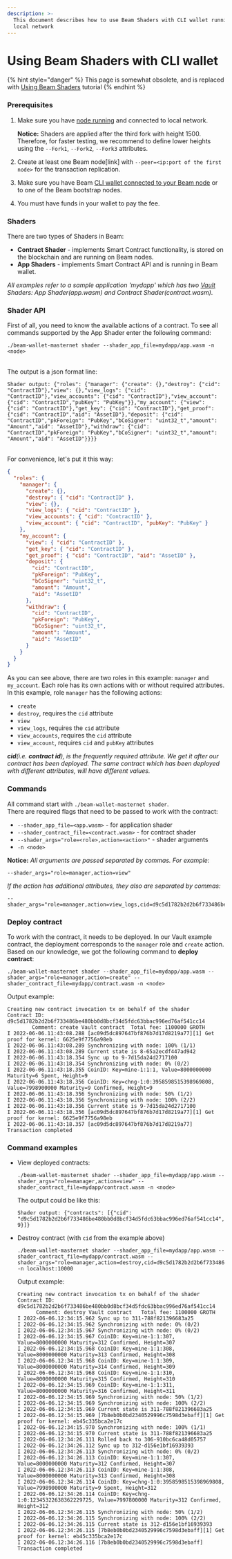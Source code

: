 ```yaml
---
description: >-
  This document describes how to use Beam Shaders with CLI wallet running on a
  local network
---
```


# Using Beam Shaders with CLI wallet

{% hint style="danger" %}
This page is somewhat obsolete, and is replaced with [Using Beam Shaders](using-beam-shaders.md) tutorial
{% endhint %}

### Prerequisites

1.  Make sure you have [node running](broken-reference) and connected to local network.

    **Notice:** Shaders are applied after the third fork with height 1500. Therefore, for faster testing, we recommend to define lower heights using the `--Fork1`, `--Fork2`, `--Fork3` attributes.
2. Create at least one Beam node\[link] with `--peer=<ip:port of the first node>` for the transaction replication.
3. Make sure you have Beam [CLI wallet connected to your Beam node](beam-wallets/command-line-wallet.md) or to one of the Beam bootstrap nodes.
4. You must have funds in your wallet to pay the fee.

### Shaders

There are two types of Shaders in Beam:

* **Contract Shader** - implements Smart Contract functionality, is stored on the blockchain and are running on Beam nodes.
* **App Shaders** - implements Smart Contract API and is running in Beam wallet.

_All examples refer to a sample application 'mydapp' which has two_ [_Vault_](https://github.com/BeamMW/beam/tree/master/bvm/Shaders/vault) _Shaders: App Shader(app.wasm) and Contract Shader(contract.wasm)._

### Shader API

First of all, you need to know the available actions of a contract. To see all commands supported by the App Shader enter the following command:

```
./beam-wallet-masternet shader --shader_app_file=mydapp/app.wasm -n <node>
```

\
The output is a json format line:

```
Shader output: {"roles": {"manager": {"create": {},"destroy": {"cid": "ContractID"},"view": {},"view_logs": {"cid": "ContractID"},"view_accounts": {"cid": "ContractID"},"view_account": {"cid": "ContractID","pubKey": "PubKey"}},"my_account": {"view": {"cid": "ContractID"},"get_key": {"cid": "ContractID"},"get_proof": {"cid": "ContractID","aid": "AssetID"},"deposit": {"cid": "ContractID","pkForeign": "PubKey","bCoSigner": "uint32_t","amount": "Amount","aid": "AssetID"},"withdraw": {"cid": "ContractID","pkForeign": "PubKey","bCoSigner": "uint32_t","amount": "Amount","aid": "AssetID"}}}}
```

\
For convenience, let's put it this way:

```json
{
  "roles": {
    "manager": {
      "create": {},
      "destroy": { "cid": "ContractID" },
      "view": {},
      "view_logs": { "cid": "ContractID" },
      "view_accounts": { "cid": "ContractID" },
      "view_account": { "cid": "ContractID", "pubKey": "PubKey" }
    },
    "my_account": {
      "view": { "cid": "ContractID" },
      "get_key": { "cid": "ContractID" },
      "get_proof": { "cid": "ContractID", "aid": "AssetID" },
      "deposit": {
        "cid": "ContractID",
        "pkForeign": "PubKey",
        "bCoSigner": "uint32_t",
        "amount": "Amount",
        "aid": "AssetID"
      },
      "withdraw": {
        "cid": "ContractID",
        "pkForeign": "PubKey",
        "bCoSigner": "uint32_t",
        "amount": "Amount",
        "aid": "AssetID"
      }
    }
  }
}
```

As you can see above, there are two roles in this example: `manager` and `my_account`. Each role has its own actions with or without required attributes. In this example, role `manager` has the following actions:

* `create`
* `destroy`, requires the `cid` attribute
* `view`
* `view_logs`, requires the `cid` attribute
* `view_accounts`, requires the `cid` attribute
* `view_account`, requires `cid` and `pubKey` attributes

_**cid**(i.e. **contract id**), is the frequently required attribute. We get it after our contract has been deployed. The same contract which has been deployed with different attributes, will have different values._

### Commands

All command start with `./beam-wallet-masternet shader`.\
There are required flags that need to be passed to work with the contract:

* `--shader_app_file=<app.wasm>` - for application shader
* `--shader_contract_file=<contract.wasm>` - for contract shader
* `--shader_args="role=<role>,action=<action>"` - shader arguments
* `-n <node>`

**Notice:** _All arguments are passed separated by commas. For example:_

```
--shader_args="role=manager,action=view"
```

_If the action has additional attributes, they also are separated by commas:_

```
--shader_args="role=manager,action=view_logs,cid=d9c5d1782b2d2b6f733486be480bb0d8bcf34d5fdc63bbac996ed76af541cc14"
```

### Deploy contract

To work with the contract, it needs to be deployed. In our Vault example contract, the deployment corresponds to the `manager` role and `create` action. Based on our knowledge, we got the following command to **deploy contract**:

```
./beam-wallet-masternet shader --shader_app_file=mydapp/app.wasm --shader_args="role=manager,action=create" --shader_contract_file=mydapp/contract.wasm -n <node>
```

Output example:

```
Creating new contract invocation tx on behalf of the shader
Contract ID: d9c5d1782b2d2b6f733486be480bb0d8bcf34d5fdc63bbac996ed76af541cc14
    	Comment: create Vault contract	Total fee: 1100000 GROTH
I 2022-06-06.11:43:08.288 [ac09d5dc897647bf876b7d17d8219a77][1] Get proof for kernel: 6625e9f7756a98eb
I 2022-06-06.11:43:08.289 Synchronizing with node: 100% (1/1)
I 2022-06-06.11:43:08.289 Current state is 8-65a2ecdf447ad942
I 2022-06-06.11:43:18.354 Sync up to 9-7d15da24d2717100
I 2022-06-06.11:43:18.354 Synchronizing with node: 0% (0/2)
I 2022-06-06.11:43:18.355 CoinID: Key=mine-1:1:1, Value=8000000000 Maturity=6 Spent, Height=9
I 2022-06-06.11:43:18.356 CoinID: Key=chng-1:0:3958598515398969808, Value=7998900000 Maturity=9 Confirmed, Height=9
I 2022-06-06.11:43:18.356 Synchronizing with node: 50% (1/2)
I 2022-06-06.11:43:18.356 Synchronizing with node: 100% (2/2)
I 2022-06-06.11:43:18.356 Current state is 9-7d15da24d2717100
I 2022-06-06.11:43:18.356 [ac09d5dc897647bf876b7d17d8219a77][1] Get proof for kernel: 6625e9f7756a98eb
I 2022-06-06.11:43:18.357 [ac09d5dc897647bf876b7d17d8219a77] Transaction completed
```

### Command examples

*   View deployed contracts:

    ```
    ./beam-wallet-masternet shader --shader_app_file=mydapp/app.wasm --shader_args="role=manager,action=view" --shader_contract_file=mydapp/contract.wasm -n <node>
    ```

    The output could be like this:

    ```
    Shader output: {"contracts": [{"cid": "d9c5d1782b2d2b6f733486be480bb0d8bcf34d5fdc63bbac996ed76af541cc14","Height": 9}]}
    ```
*   Destroy contract (with `cid` from the example above)

    ```
    ./beam-wallet-masternet shader --shader_app_file=mydapp/app.wasm --shader_contract_file=mydapp/contract.wasm --shader_args="role=manager,action=destroy,cid=d9c5d1782b2d2b6f733486be480bb0d8bcf34d5fdc63bbac996ed76af541cc14" -n localhost:10000
    ```

    Output example:

    ```
    Creating new contract invocation tx on behalf of the shader
    Contract ID: d9c5d1782b2d2b6f733486be480bb0d8bcf34d5fdc63bbac996ed76af541cc14
          Comment: destroy Vault contract	Total fee: 1100000 GROTH
    I 2022-06-06.12:34:15.962 Sync up to 311-788f821396683a25
    I 2022-06-06.12:34:15.962 Synchronizing with node: 0% (0/2)
    I 2022-06-06.12:34:15.967 Synchronizing with node: 0% (0/2)
    I 2022-06-06.12:34:15.967 CoinID: Key=mine-1:1:307, Value=8000000000 Maturity=312 Confirmed, Height=307
    I 2022-06-06.12:34:15.968 CoinID: Key=mine-1:1:308, Value=8000000000 Maturity=313 Confirmed, Height=308
    I 2022-06-06.12:34:15.968 CoinID: Key=mine-1:1:309, Value=8000000000 Maturity=314 Confirmed, Height=309
    I 2022-06-06.12:34:15.968 CoinID: Key=mine-1:1:310, Value=8000000000 Maturity=315 Confirmed, Height=310
    I 2022-06-06.12:34:15.969 CoinID: Key=mine-1:1:311, Value=8000000000 Maturity=316 Confirmed, Height=311
    I 2022-06-06.12:34:15.969 Synchronizing with node: 50% (1/2)
    I 2022-06-06.12:34:15.969 Synchronizing with node: 100% (2/2)
    I 2022-06-06.12:34:15.969 Current state is 311-788f821396683a25
    I 2022-06-06.12:34:15.969 [7b8eb0b0bd2340529996c7598d3ebaff][1] Get proof for kernel: eb45c335bca2e17c
    I 2022-06-06.12:34:15.970 Synchronizing with node: 100% (1/1)
    I 2022-06-06.12:34:15.970 Current state is 311-788f821396683a25
    I 2022-06-06.12:34:26.111 Rolled back to 306-910bc6ca48d05757
    I 2022-06-06.12:34:26.112 Sync up to 312-d156e1bf16939393
    I 2022-06-06.12:34:26.113 Synchronizing with node: 0% (0/2)
    I 2022-06-06.12:34:26.113 CoinID: Key=mine-1:1:307, Value=8000000000 Maturity=312 Confirmed, Height=307
    I 2022-06-06.12:34:26.113 CoinID: Key=mine-1:1:308, Value=8000000000 Maturity=313 Confirmed, Height=308
    I 2022-06-06.12:34:26.114 CoinID: Key=chng-1:0:3958598515398969808, Value=7998900000 Maturity=9 Spent, Height=312
    I 2022-06-06.12:34:26.114 CoinID: Key=chng-1:0:12345322638362229725, Value=7997800000 Maturity=312 Confirmed, Height=312
    I 2022-06-06.12:34:26.115 Synchronizing with node: 50% (1/2)
    I 2022-06-06.12:34:26.115 Synchronizing with node: 100% (2/2)
    I 2022-06-06.12:34:26.115 Current state is 312-d156e1bf16939393
    I 2022-06-06.12:34:26.115 [7b8eb0b0bd2340529996c7598d3ebaff][1] Get proof for kernel: eb45c335bca2e17c
    I 2022-06-06.12:34:26.116 [7b8eb0b0bd2340529996c7598d3ebaff] Transaction completed
    ```
